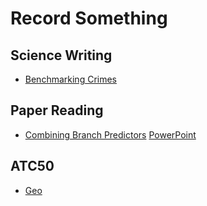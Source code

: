 # Record Something
## Science Writing
+ [Benchmarking Crimes](https://lrg11.github.io/Gernot's%20List%20of%20Systems%20Benchmarking%20Crimes.pdf)
## Paper Reading
+ [Combining Branch Predictors](https://lrg11.github.io/CombiningBranchPredictors.html) [PowerPoint]()
## ATC50
+ [Geo](https://lrg11.github.io/geo_world.html)
